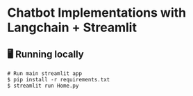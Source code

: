 # Chatbot Implementations with Langchain + Streamlit

## 🖥️ Running locally

```shell
# Run main streamlit app
$ pip install -r requirements.txt
$ streamlit run Home.py
```

